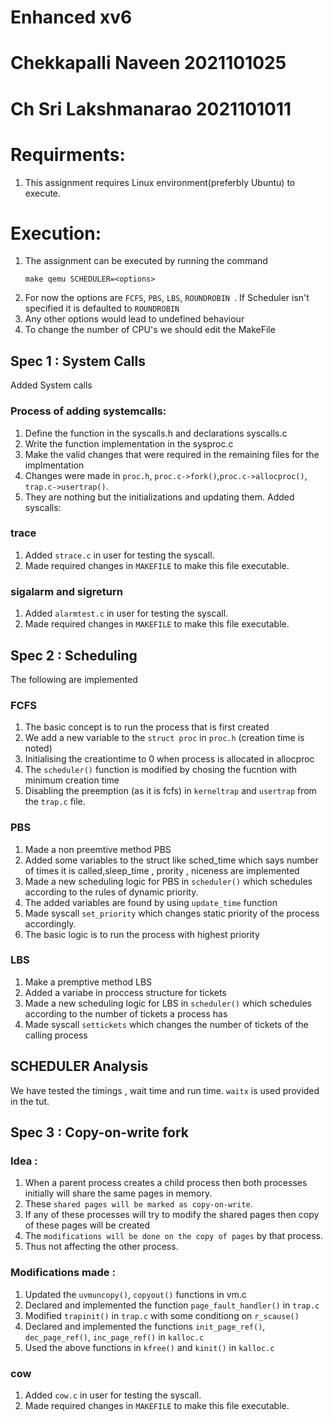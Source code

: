 # Enhanced xv6
# Chekkapalli Naveen 2021101025
# Ch Sri Lakshmanarao 2021101011


# Requirments:
1. This assignment requires Linux environment(preferbly Ubuntu) to execute.

# Execution:
1. The assignment can be executed by running the command 
     ``` 
     make qemu SCHEDULER=<options>
     ```
2. For now the options are ```FCFS```, ```PBS```, ```LBS```, ```ROUNDROBIN ```. If Scheduler isn't specified it is defaulted to ```ROUNDROBIN```
3. Any other options would lead to undefined behaviour
4. To change the number of CPU's we should edit the MakeFile

## Spec 1 : System Calls
Added System calls
### Process of adding systemcalls:
1. Define the function in the syscalls.h and declarations syscalls.c
2. Write the function implementation in the sysproc.c
3. Make the valid changes that were required in the remaining files for the implmentation
4. Changes were made in `proc.h`, `proc.c->fork()`,`proc.c->allocproc()`, `trap.c->usertrap()`.
5. They are nothing but the initializations and updating them.
Added syscalls:
### trace
1. Added `strace.c` in user for testing the syscall.
2. Made required changes in `MAKEFILE` to make this file executable.
### sigalarm and sigreturn
1. Added `alarmtest.c` in user for testing the syscall.
2. Made required changes in `MAKEFILE` to make this file executable.

## Spec 2 : Scheduling
The following are implemented
### FCFS
1. The basic concept is to run the process that is first created
2. We add a new variable to the `struct proc` in `proc.h` (creation time is noted)
3. Initialising the  creationtime to 0 when process is allocated in allocproc
4. The `scheduler()` function is modified by chosing the fucntion with minimum creation time
5. Disabling the preemption (as it is fcfs) in `kerneltrap` and `usertrap` from the `trap.c` file.

### PBS
1. Made a non preemtive method PBS 
2. Added some variables to the struct like sched_time which says number of times it is called,sleep_time , prority , niceness are implemented
3. Made a new scheduling logic for PBS in `scheduler()` which schedules according to the rules of  dynamic priority.
4. The added variables are found by using `update_time` function
5. Made syscall `set_priority` which changes static priority of the process accordingly.
6. The basic logic is to run the process with highest priority

### LBS 
1. Make a premptive method LBS
2. Added a variabe in proccess structure for tickets
3. Made a new scheduling logic for LBS in `scheduler()`
which schedules according to the number of tickets a process has
4. Made syscall `settickets` which changes the number of tickets of the calling process

## SCHEDULER Analysis
We have tested the timings , wait time and run time.
`waitx`  is used provided in the tut.

## Spec 3 : Copy-on-write fork
### Idea :
1. When a parent process creates a child process then both processes initially will share the same pages in memory.
2. These `shared pages will be marked as copy-on-write`.
3. If any of these processes will try to modify the shared pages then copy of these pages will be created 
4. The `modifications will be done on the copy of pages` by that process.
5. Thus not affecting the other process.

### Modifications made :
1. Updated the `uvmuncopy()`, `copyout()` functions in vm.c
2. Declared and implemented the function `page_fault_handler()` in `trap.c`
3. Modified `trapinit()` in `trap.c` with some conditiong on `r_scause()`
4. Declared and implemented the functions `init_page_ref()`, `dec_page_ref()`, `inc_page_ref()` in `kalloc.c`
5. Used the above functions in `kfree()` and `kinit()` in `kalloc.c`

### cow
1. Added `cow.c` in user for testing the syscall.
2. Made required changes in `MAKEFILE` to make this file executable.
